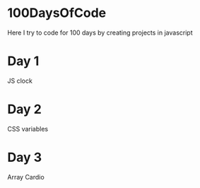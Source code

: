 # 100DaysOfCode
Here I try to code for 100 days by creating projects in javascript

# Day 1
JS clock

# Day 2
CSS variables

# Day 3
Array Cardio
